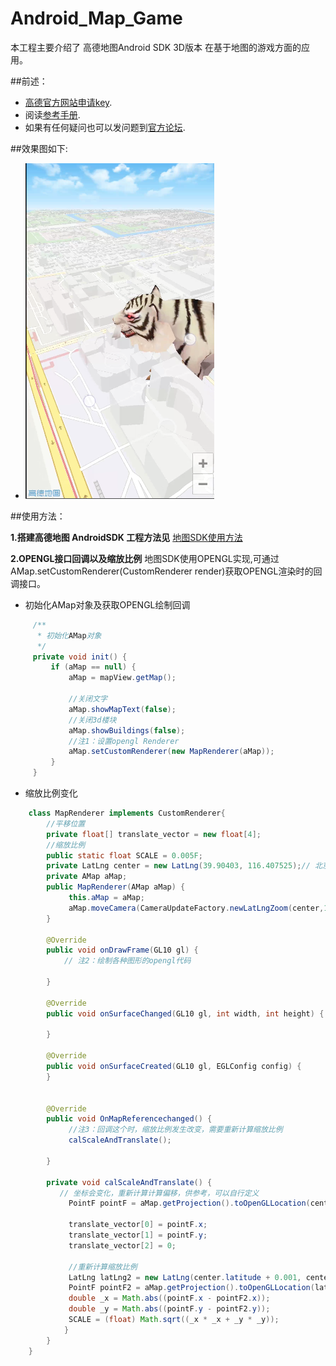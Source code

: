 Android_Map_Game
===============
本工程主要介绍了 高德地图Android SDK 3D版本 在基于地图的游戏方面的应用。

##前述：

- [高德官方网站申请key](http://id.amap.com/?ref=http%3A%2F%2Fapi.amap.com%2Fkey%2F).
- 阅读[参考手册](http://a.amap.com/lbs/static/unzip/Android_Map_Doc/index.html).
- 如果有任何疑问也可以发问题到[官方论坛](http://lbsbbs.amap.com/portal.php).

##效果图如下:

* ![Screenshot](pictures/screenshot01.png "Case01")


##使用方法：

**1.搭建高德地图 AndroidSDK 工程方法见**
[地图SDK使用方法](http://developer.amap.com/api/android-sdk/summary/)

**2.OPENGL接口回调以及缩放比例**
    地图SDK使用OPENGL实现,可通过AMap.setCustomRenderer(CustomRenderer render)获取OPENGL渲染时的回调接口。
    
- 初始化AMap对象及获取OPENGL绘制回调
``` java
     /**
      * 初始化AMap对象
      */
     private void init() {
         if (aMap == null) {
             aMap = mapView.getMap();
    
             //关闭文字
             aMap.showMapText(false);
             //关闭3d楼块
             aMap.showBuildings(false);
             //注1：设置opengl Renderer
             aMap.setCustomRenderer(new MapRenderer(aMap));
         }
     }
```
    
- 缩放比例变化   
``` java
    class MapRenderer implements CustomRenderer{
        //平移位置
        private float[] translate_vector = new float[4];
        //缩放比例
        public static float SCALE = 0.005F;
        private LatLng center = new LatLng(39.90403, 116.407525);// 北京市经纬度
        private AMap aMap;
        public MapRenderer(AMap aMap) {
             this.aMap = aMap;
             aMap.moveCamera(CameraUpdateFactory.newLatLngZoom(center,15));
        }
        
        @Override
        public void onDrawFrame(GL10 gl) {
            // 注2：绘制各种图形的opengl代码
        
        }
        
        @Override
        public void onSurfaceChanged(GL10 gl, int width, int height) {
        
        }
        
        @Override
        public void onSurfaceCreated(GL10 gl, EGLConfig config) {
        }
        
        
        @Override
        public void OnMapReferencechanged() {
             //注3：回调这个时，缩放比例发生改变，需要重新计算缩放比例
             calScaleAndTranslate();
        
        }
        
        private void calScaleAndTranslate() {
           // 坐标会变化，重新计算计算偏移，供参考，可以自行定义
             PointF pointF = aMap.getProjection().toOpenGLLocation(center);
            
             translate_vector[0] = pointF.x;
             translate_vector[1] = pointF.y;
             translate_vector[2] = 0;
            
             //重新计算缩放比例
             LatLng latLng2 = new LatLng(center.latitude + 0.001, center.longitude + 0.001);
             PointF pointF2 = aMap.getProjection().toOpenGLLocation(latLng2);
             double _x = Math.abs((pointF.x - pointF2.x));
             double _y = Math.abs((pointF.y - pointF2.y));
             SCALE = (float) Math.sqrt((_x * _x + _y * _y));
            }   
        }
    }
```
